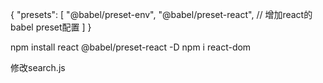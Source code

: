 {
    "presets": [
        "@babel/preset-env",
        "@babel/preset-react", // 增加react的babel preset配置
    ]
}

npm install react  @babel/preset-react -D
npm i react-dom

修改search.js